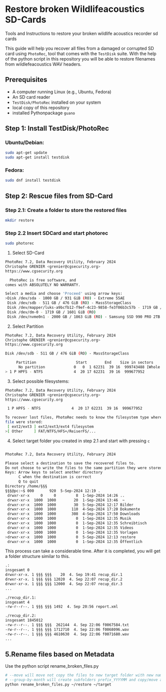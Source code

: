# Restore broken Wildlifeacoustics SD-Cards
Tools and Instructions to restore your broken wildlife acoustics recorder sd cards


This guide will help you recover all files from a damaged or corrupted SD card using `PhotoRec`, tool that comes with the `TestDisk` suite.
With the help of the python script in this repository you will be able to restore filenames from wildlefeacoustics WAV headers.


## Prerequisites

- A computer running Linux (e.g., Ubuntu, Fedora)
- An SD card reader
- `TestDisk/PhotoRec` installed on your system
- local copy of this repository
- installed Pythonpackage `guano`

## Step 1: Install TestDisk/PhotoRec

### Ubuntu/Debian:
```bash
sudo apt-get update
sudo apt-get install testdisk
```
### Fedora:
```bash
sudo dnf install testdisk
```
## Step 2: Rescue files from SD-Card
### Step 2.1: Create a folder to store the restored files
```bash
mkdir restore
```
### Step 2.2 Insert SDCard and start photorec
```bash
sudo photorec
```
1. Select SD-Card
```bash
PhotoRec 7.2, Data Recovery Utility, February 2024
Christophe GRENIER <grenier@cgsecurity.org>
https://www.cgsecurity.org

  PhotoRec is free software, and
comes with ABSOLUTELY NO WARRANTY.

Select a media and choose 'Proceed' using arrow keys:
>Disk /dev/sda - 1000 GB / 931 GiB (RO) - Extreme 55AE
 Disk /dev/sdb - 511 GB / 476 GiB (RO) - MassStorageClass
 Disk /dev/mapper/luks-a9bcfb12-f9ef-4c23-9858-fe3f06b3c57b - 1719 GB / 1601 GiB (RO)
 Disk /dev/dm-0 - 1719 GB / 1601 GiB (RO)
 Disk /dev/nvme0n1 - 2000 GB / 1863 GiB (RO) - Samsung SSD 990 PRO 2TB

```
2. Select Partition 
```bash
PhotoRec 7.2, Data Recovery Utility, February 2024
Christophe GRENIER <grenier@cgsecurity.org>
https://www.cgsecurity.org

Disk /dev/sdb - 511 GB / 476 GiB (RO) - MassStorageClass

     Partition                  Start        End    Size in sectors
      No partition             0   0  1 62231  39 16  999743488 [Whole disk]
> 1 P HPFS - NTFS              4  20 17 62231  39 16  999677952

```

3. Select possible filesystems: 
```bash
PhotoRec 7.2, Data Recovery Utility, February 2024
Christophe GRENIER <grenier@cgsecurity.org>
https://www.cgsecurity.org

 1 P HPFS - NTFS              4  20 17 62231  39 16  999677952

To recover lost files, PhotoRec needs to know the filesystem type where the
file were stored:
 [ ext2/ext3 ] ext2/ext3/ext4 filesystem
>[ Other     ] FAT/NTFS/HFS+/ReiserFS/...

```
4. Select target folder you created in step 2.1 and start with pressing `c`
```bash

PhotoRec 7.2, Data Recovery Utility, February 2024

Please select a destination to save the recovered files to.
Do not choose to write the files to the same partition they were stored on.
Keys: Arrow keys to select another directory
      C when the destination is correct
      Q to quit
Directory /home/§§§
§§§@pc:~$ 000       920  5-Sep-2024 12:19 .
 drwxr-xr-x     0     0         8  1-Sep-2024 14:26 ..
 drwxr-xr-x  1000  1000        20  1-Sep-2024 13:46  ~
 drwxr-xr-x  1000  1000        30  5-Sep-2024 12:17 Bilder
 drwxr-xr-x  1000  1000       110  4-Sep-2024 17:20 Dokumente
 drwxr-xr-x  1000  1000       308  4-Sep-2024 17:50 Downloads
 drwxr-xr-x  1000  1000         0  1-Sep-2024 12:35 Musik
 drwxr-xr-x  1000  1000         0  1-Sep-2024 12:35 Schreibtisch
 drwxr-xr-x  1000  1000         0  1-Sep-2024 12:35 Videos
 drwxr-xr-x  1000  1000         0  1-Sep-2024 12:35 Vorlagen
>drwxr-xr-x  1000  1000         0  5-Sep-2024 12:13 restore
 drwxr-xr-x  1000  1000         0  1-Sep-2024 12:35 Öffentlich
```

This process can take a considerable time. After it is completed, you will get a folder structure similar to this.
```bash
.:
insgesamt 0
drwxr-xr-x. 1 §§§ §§§    20  4. Sep 19:41 recup_dir.1
drwxr-xr-x. 1 §§§ §§§ 12020  4. Sep 22:07 recup_dir.2
drwxr-xr-x. 1 §§§ §§§ 12000  4. Sep 22:07 recup_dir.3
...

./recup_dir.1:
insgesamt 4
-rw-r--r--. 1 §§§ §§§ 1492  4. Sep 20:56 report.xml

./recup_dir.2:
insgesamt 1845012
-rw-r--r--. 1 §§§ §§§  262144  4. Sep 22:06 f0067584.txt
-rw-r--r--. 1 §§§ §§§ 1712710  4. Sep 22:06 f0068096.wav
-rw-r--r--. 1 §§§ §§§ 4610630  4. Sep 22:06 f0071680.wav
...
```

## 5.Rename files based on Metadata
Use the python script rename_broken_files.py

```bash
# --move will move not copy the files to new target folder with new names
# --group-by-month will create subfolders prefix_YYYYMM and copy/move all files ov the month in it
python rename_broken_files.py ~/restore ~/target
```

